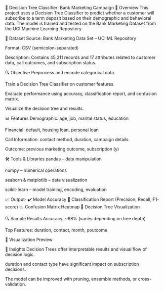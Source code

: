 🧠 Decision Tree Classifier: Bank Marketing Campaign
📌 Overview
This project uses a Decision Tree Classifier to predict whether a customer will subscribe to a term deposit based on their demographic and behavioral data. The model is trained and tested on the Bank Marketing Dataset from the UCI Machine Learning Repository.

📂 Dataset
Source: Bank Marketing Data Set – UCI ML Repository

Format: CSV (semicolon-separated)

Description: Contains 45,211 records and 17 attributes related to customer data, call outcomes, and subscription status.

🔍 Objective
Preprocess and encode categorical data.

Train a Decision Tree Classifier on customer features.

Evaluate performance using accuracy, classification report, and confusion matrix.

Visualize the decision tree and results.

📊 Features
Demographic: age, job, marital status, education

Financial: default, housing loan, personal loan

Call Information: contact method, duration, campaign details

Outcome: previous marketing outcome, subscription (y)

🛠️ Tools & Libraries
pandas – data manipulation

numpy – numerical operations

seaborn & matplotlib – data visualization

scikit-learn – model training, encoding, evaluation

📈 Output-
✔️ Model Accuracy
📄 Classification Report (Precision, Recall, F1-score)
📉 Confusion Matrix Heatmap
🌳 Decision Tree Visualization

🔍 Sample Results
Accuracy: ~88% (varies depending on tree depth)

Top Features: duration, contact, month, poutcome

📌 Visualization Preview

🧠 Insights
Decision Trees offer interpretable results and visual flow of decision logic.

duration and contact type have significant impact on subscription decisions.

The model can be improved with pruning, ensemble methods, or cross-validation.

